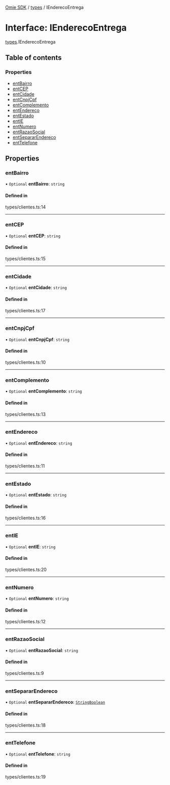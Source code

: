 [Omie SDK](../README.md) / [types](../modules/types.md) / IEnderecoEntrega

# Interface: IEnderecoEntrega

[types](../modules/types.md).IEnderecoEntrega

## Table of contents

### Properties

- [entBairro](types.IEnderecoEntrega.md#entbairro)
- [entCEP](types.IEnderecoEntrega.md#entcep)
- [entCidade](types.IEnderecoEntrega.md#entcidade)
- [entCnpjCpf](types.IEnderecoEntrega.md#entcnpjcpf)
- [entComplemento](types.IEnderecoEntrega.md#entcomplemento)
- [entEndereco](types.IEnderecoEntrega.md#entendereco)
- [entEstado](types.IEnderecoEntrega.md#entestado)
- [entIE](types.IEnderecoEntrega.md#entie)
- [entNumero](types.IEnderecoEntrega.md#entnumero)
- [entRazaoSocial](types.IEnderecoEntrega.md#entrazaosocial)
- [entSepararEndereco](types.IEnderecoEntrega.md#entsepararendereco)
- [entTelefone](types.IEnderecoEntrega.md#enttelefone)

## Properties

### entBairro

• `Optional` **entBairro**: `string`

#### Defined in

types/clientes.ts:14

___

### entCEP

• `Optional` **entCEP**: `string`

#### Defined in

types/clientes.ts:15

___

### entCidade

• `Optional` **entCidade**: `string`

#### Defined in

types/clientes.ts:17

___

### entCnpjCpf

• `Optional` **entCnpjCpf**: `string`

#### Defined in

types/clientes.ts:10

___

### entComplemento

• `Optional` **entComplemento**: `string`

#### Defined in

types/clientes.ts:13

___

### entEndereco

• `Optional` **entEndereco**: `string`

#### Defined in

types/clientes.ts:11

___

### entEstado

• `Optional` **entEstado**: `string`

#### Defined in

types/clientes.ts:16

___

### entIE

• `Optional` **entIE**: `string`

#### Defined in

types/clientes.ts:20

___

### entNumero

• `Optional` **entNumero**: `string`

#### Defined in

types/clientes.ts:12

___

### entRazaoSocial

• `Optional` **entRazaoSocial**: `string`

#### Defined in

types/clientes.ts:9

___

### entSepararEndereco

• `Optional` **entSepararEndereco**: [`StringBoolean`](../modules/types.md#stringboolean)

#### Defined in

types/clientes.ts:18

___

### entTelefone

• `Optional` **entTelefone**: `string`

#### Defined in

types/clientes.ts:19
